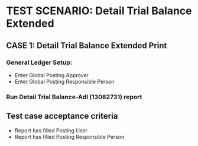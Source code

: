 # TEST SCENARIO: Detail Trial Balance Extended

## CASE 1: Detail Trial Balance Extended Print

### General Ledger Setup:

-	Enter Global Posting Approver
-	Enter Global Posting Responsible Person

### Run Detail Trial Balance-Adl (13062731) report

## Test case acceptance criteria

-	Report has filled Posting User
-	Report has filled Posting Responsible Person

